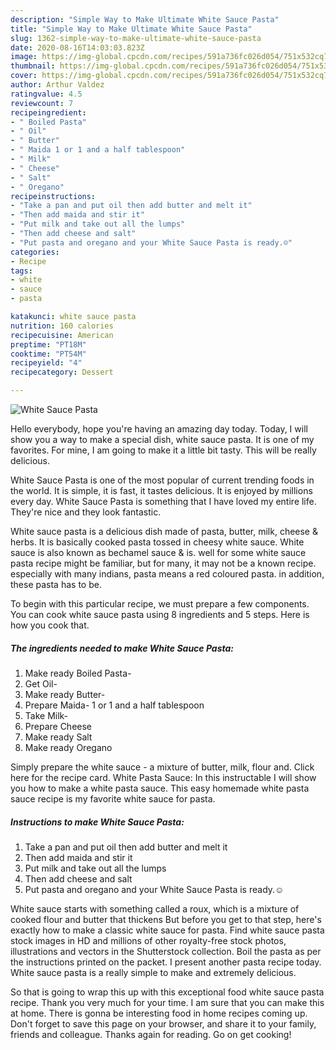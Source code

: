 ```yaml
---
description: "Simple Way to Make Ultimate White Sauce Pasta"
title: "Simple Way to Make Ultimate White Sauce Pasta"
slug: 1362-simple-way-to-make-ultimate-white-sauce-pasta
date: 2020-08-16T14:03:03.823Z
image: https://img-global.cpcdn.com/recipes/591a736fc026d054/751x532cq70/white-sauce-pasta-recipe-main-photo.jpg
thumbnail: https://img-global.cpcdn.com/recipes/591a736fc026d054/751x532cq70/white-sauce-pasta-recipe-main-photo.jpg
cover: https://img-global.cpcdn.com/recipes/591a736fc026d054/751x532cq70/white-sauce-pasta-recipe-main-photo.jpg
author: Arthur Valdez
ratingvalue: 4.5
reviewcount: 7
recipeingredient:
- " Boiled Pasta"
- " Oil"
- " Butter"
- " Maida 1 or 1 and a half tablespoon"
- " Milk"
- " Cheese"
- " Salt"
- " Oregano"
recipeinstructions:
- "Take a pan and put oil then add butter and melt it"
- "Then add maida and stir it"
- "Put milk and take out all the lumps"
- "Then add cheese and salt"
- "Put pasta and oregano and your White Sauce Pasta is ready.☺"
categories:
- Recipe
tags:
- white
- sauce
- pasta

katakunci: white sauce pasta 
nutrition: 160 calories
recipecuisine: American
preptime: "PT18M"
cooktime: "PT54M"
recipeyield: "4"
recipecategory: Dessert

---
```



![White Sauce Pasta](https://img-global.cpcdn.com/recipes/591a736fc026d054/751x532cq70/white-sauce-pasta-recipe-main-photo.jpg)

Hello everybody, hope you're having an amazing day today. Today, I will show you a way to make a special dish, white sauce pasta. It is one of my favorites. For mine, I am going to make it a little bit tasty. This will be really delicious.

White Sauce Pasta is one of the most popular of current trending foods in the world. It is simple, it is fast, it tastes delicious. It is enjoyed by millions every day. White Sauce Pasta is something that I have loved my entire life. They're nice and they look fantastic.

White sauce pasta is a delicious dish made of pasta, butter, milk, cheese &amp; herbs. It is basically cooked pasta tossed in cheesy white sauce. White sauce is also known as bechamel sauce &amp; is. well for some white sauce pasta recipe might be familiar, but for many, it may not be a known recipe. especially with many indians, pasta means a red coloured pasta. in addition, these pasta has to be.


To begin with this particular recipe, we must prepare a few components. You can cook white sauce pasta using 8 ingredients and 5 steps. Here is how you cook that.

<!--inarticleads1-->

##### The ingredients needed to make White Sauce Pasta:

1. Make ready  Boiled Pasta-
1. Get  Oil-
1. Make ready  Butter-
1. Prepare  Maida- 1 or 1 and a half tablespoon
1. Take  Milk-
1. Prepare  Cheese
1. Make ready  Salt
1. Make ready  Oregano


Simply prepare the white sauce - a mixture of butter, milk, flour and. Click here for the recipe card. White Pasta Sauce: In this instructable I will show you how to make a white pasta sauce. This easy homemade white pasta sauce recipe is my favorite white sauce for pasta. 

<!--inarticleads2-->

##### Instructions to make White Sauce Pasta:

1. Take a pan and put oil then add butter and melt it
1. Then add maida and stir it
1. Put milk and take out all the lumps
1. Then add cheese and salt
1. Put pasta and oregano and your White Sauce Pasta is ready.☺


White sauce starts with something called a roux, which is a mixture of cooked flour and butter that thickens But before you get to that step, here&#39;s exactly how to make a classic white sauce for pasta. Find white sauce pasta stock images in HD and millions of other royalty-free stock photos, illustrations and vectors in the Shutterstock collection. Boil the pasta as per the instructions printed on the packet. I present another pasta recipe today. White sauce pasta is a really simple to make and extremely delicious. 

So that is going to wrap this up with this exceptional food white sauce pasta recipe. Thank you very much for your time. I am sure that you can make this at home. There is gonna be interesting food in home recipes coming up. Don't forget to save this page on your browser, and share it to your family, friends and colleague. Thanks again for reading. Go on get cooking!

